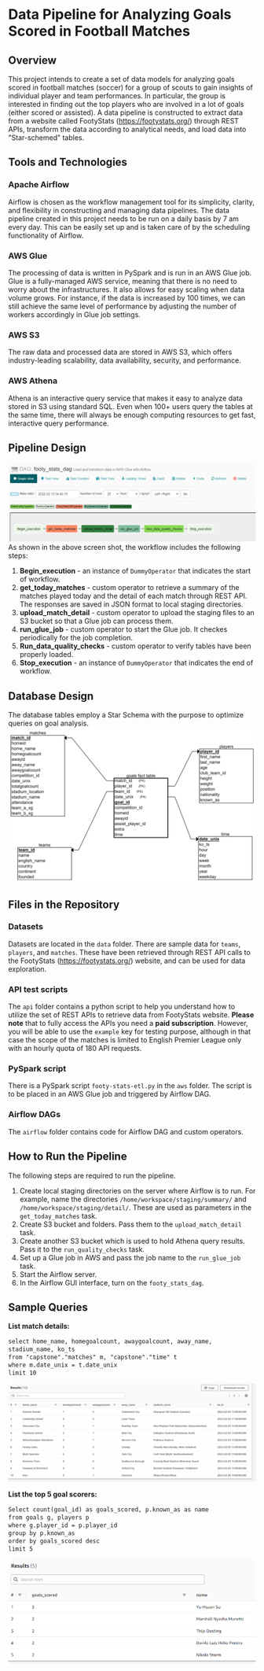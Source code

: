 # Data Pipeline for Analyzing Goals Scored in Football Matches

## Overview
This project intends to create a set of data models for analyzing goals scored in football matches (soccer) for a group of scouts to gain insights of individual player and team performances. In particular, the group is interested in finding out the top players who are involved in a lot of goals (either scored or assisted). A data pipeline is constructed to extract data from a website called FootyStats (https://footystats.org/) through REST APIs, transform the data according to analytical needs, and load data into "Star-schemed" tables.

## Tools and Technologies
### Apache Airflow
Airflow is chosen as the workflow management tool for its simplicity, clarity, and flexibility in constructing and managing data pipelines.
The data pipeline created in this project needs to be run on a daily basis by 7 am every day. This can be easily set up and is taken care of by the scheduling functionality of Airflow.

### AWS Glue
The processing of data is written in PySpark and is run in an AWS Glue job. Glue is a fully-managed AWS service, meaning that there is no need to worry about the infrastructures. It also allows for easy scaling when data volume grows. For instance, if the data is increased by 100 times, we can still achieve the same level of performance by adjusting the number of workers accordingly in Glue job settings.

### AWS S3
The raw data and processed data are stored in AWS S3, which offers industry-leading scalability, data availability, security, and performance.

### AWS Athena
Athena is an interactive query service that makes it easy to analyze data stored in S3 using standard SQL. Even when 100+ users query the tables at the same time, there will always be enough computing resources to get fast, interactive query performance.


## Pipeline Design
<img title="a title" alt="Alt text" src="/images/airflow-pipeline.png"></img>
As shown in the above screen shot, the workflow includes the following steps: <br>
1. **Begin_execution** - an instance of `DummyOperator` that indicates the start of workflow.
2. **get_today_matches** - custom operator to retrieve a summary of the matches played today and the detail of each match through REST API. The responses are saved in JSON format to local staging directories.
3. **upload_match_detail** - custom operator to upload the staging files to an S3 bucket so that a Glue job can process them.
4. **run_glue_job** - custom operator to start the Glue job. It checkes periodically for the job completion.
5. **Run_data_quality_checks** - custom operator to verify tables have been properly loaded.
6. **Stop_execution** - an instance of `DummyOperator` that indicates the end of workflow.


## Database Design
The database tables employ a Star Schema with the purpose to optimize queries on goal analysis.
<img title="a title" alt="Alt text" src="/images/db_design.png"></img>


## Files in the Repository

### Datasets
Datasets are located in the `data` folder. There are sample data for `teams`, `players`, and `matches`. These have been retrieved through REST API calls to the FootyStats (https://footystats.org/) website, and can be used for data exploration.

  
### API test scripts
The `api` folder contains a python script to help you understand how to utilize the set of REST APIs to retrieve data from FootyStats website.
**Please note** that to fully access the APIs you need a **paid subscription**. However, you will be able to use the `example` key for testing purpose, although in that case the scope of the matches is limited to English Premier League only with an hourly quota of 180 API requests.


### PySpark script
There is a PySpark script `footy-stats-etl.py` in the `aws` folder. The script is to be placed in an AWS Glue job and triggered by Airflow DAG.


### Airflow DAGs
The `airflow` folder contains code for Airflow DAG and custom operators.


## How to Run the Pipeline
The following steps are required to run the pipeline.<br>
1. Create local staging directories on the server where Airflow is to run. For example, name the directories `/home/workspace/staging/summary/` and `/home/workspace/staging/detail/`. These are used as parameters in the `get_today_matches` task.
2. Create S3 bucket and folders. Pass them to the `upload_match_detail` task.
3. Create another S3 bucket which is used to hold Athena query results. Pass it to the `run_quality_checks` task.
4. Set up a Glue job in AWS and pass the job name to the `run_glue_job` task.
5. Start the Airflow server.
6. In the Airflow GUI interface, turn on the `footy_stats_dag`.


## Sample Queries
**List match details:**<br>

    select home_name, homegoalcount, awaygoalcount, away_name, stadium_name, ko_ts
    from "capstone"."matches" m, "capstone"."time" t
    where m.date_unix = t.date_unix
    limit 10

<img title="a title" alt="Alt text" src="/images/matches.png"></img>

**List the top 5 goal scorers:**<br>

    Select count(goal_id) as goals_scored, p.known_as as name
    from goals g, players p
    where g.player_id = p.player_id
    group by p.known_as
    order by goals_scored desc
    limit 5

<img title="a title" alt="Alt text" src="/images/top_goals.png"></img>
